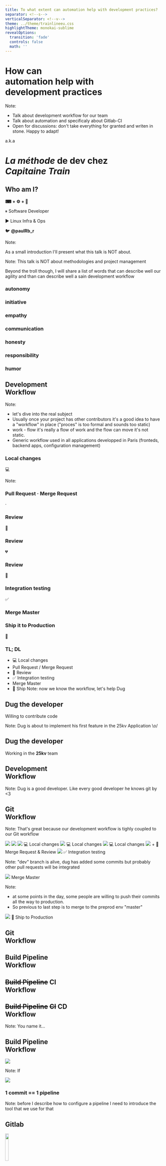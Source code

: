 ```yaml
---
title: To what extent can automation help with development practices?
separator: <!--s-->
verticalSeparator: <!--v-->
theme: ../theme/trainlineeu.css
highlightTheme: monokai-sublime
revealOptions:
  transition: 'fade'
  controls: false
  math: ''
---
```


<!--# A development workflow filled with automation-->
<!-- .slide: data-background="no-repeat 98% 98%/7% url(theme/images/trainline-logo-white-8f87ae08035d6750c1a5e836909ecd1a.svg)" -->
# How can<br> <strong>automation</strong> help with<br> <strong>development practices</strong>


Note:

- Talk about development workflow for our team
- Talk about automation and specificaly about Gitlab-CI
- Open for discussions: don't take everything for granted and writen in stone. Happy to adapt!

<!--v-->
<!-- .slide: data-background="no-repeat 98% 98%/14% url(images/capitaine-logo-full.png)" -->

a.k.a
# _**La méthode**_ de dev chez<br> _**Capitaine Train**_

<!--s-->
<!-- .slide: data-background="no-repeat 98% 98%/7% url(theme/images/trainline-logo-white-8f87ae08035d6750c1a5e836909ecd1a.svg)" -->

## Who am I?

**⌨ + ⚙ + 🚴**

⏸ Software Developer

▶ Linux Infra & Ops

🐦 **@paulRb_r**

Note:

As a small introduction I'll present what this talk is NOT about.

<!--s-->
<!-- .slide: data-background="./images/agile.jpg" -->

Note: This talk is NOT about methodologies and project management

Beyond the troll though, I will share a list of words that can describe well our agility and than can describe well a sain development workflow

<!--v-->
<!-- .slide: data-background="no-repeat 98% 98%/7% url(theme/images/trainline-logo-white-8f87ae08035d6750c1a5e836909ecd1a.svg)" -->
### autonomy

<!--v-->
<!-- .slide: data-background="no-repeat 98% 98%/7% url(theme/images/trainline-logo-white-8f87ae08035d6750c1a5e836909ecd1a.svg)" -->
### initiative

<!--v-->
<!-- .slide: data-background="no-repeat 98% 98%/7% url(theme/images/trainline-logo-white-8f87ae08035d6750c1a5e836909ecd1a.svg)" -->
### empathy

<!--v-->
<!-- .slide: data-background="no-repeat 98% 98%/7% url(theme/images/trainline-logo-white-8f87ae08035d6750c1a5e836909ecd1a.svg)" -->
### communication

<!--v-->
<!-- .slide: data-background="no-repeat 98% 98%/7% url(theme/images/trainline-logo-white-8f87ae08035d6750c1a5e836909ecd1a.svg)" -->
### honesty

<!--v-->
<!-- .slide: data-background="no-repeat 98% 98%/7% url(theme/images/trainline-logo-white-8f87ae08035d6750c1a5e836909ecd1a.svg)" -->
### responsibility

<!--v-->
<!-- .slide: data-background="no-repeat 98% 98%/7% url(theme/images/trainline-logo-white-8f87ae08035d6750c1a5e836909ecd1a.svg)" -->
### humor

<!--s-->
<!-- Green Mint TL
<!-- .slide: data-background="rgba(1,119,102,.8)" -->

## Development<br>Workflow

Note:
- let's dive into the real subject
- Usually once your project has other contributors it's a good idea to have a "workflow" in place ("proces" is too formal and sounds too static)
- work - flow it's really a flow of work and the flow can move it's not static.
- Generic workflow used in all applications developped in Paris (fronteds, backend apps, configuration management)


<!--v-->
<!-- .slide: data-background="rgba(1,119,102,.8)" -->
### Local changes

💻

Note:

<!--v-->
<!-- .slide: data-background="rgba(1,119,102,.8)" -->
### Pull Request · Merge Request

<i class="em em-github"></i> · <i class="em em-gitlab"></i>

<!--v-->
<!-- .slide: data-background="rgba(1,119,102,.8)" -->
### Review

💚

<!--v-->
<!-- .slide: data-background="rgba(1,119,102,.8)" -->
### Review

💔


<!--v-->
<!-- .slide: data-background="rgba(1,119,102,.8)" -->
### Review

💚

<!--v-->
<!-- .slide: data-background="rgba(1,119,102,.8)" -->
### Integration testing

✅

<!--v-->
<!-- .slide: data-background="rgba(1,119,102,.8)" -->
### Merge Master

<i class="em em-merge"></i>

<!--v-->
<!-- .slide: data-background="rgba(1,119,102,.8)" -->
### Ship it to Production

🚀

<!--s-->
<!-- .slide: data-background="rgba(1,119,102,.8)" -->

<!-- ### TL; DR

* Local changes 💻
* Pull Request / Merge Request <i class="em em-gitlab"></i>
* Review 💚
* Integration testing ✅
* Merge Master <i class="em em-merge"></i>
* Ship 🚀

-->

### TL; DL

* 💻 Local changes
* <i class="em em-gitlab"></i> Pull Request / Merge Request
* 💚 Review
* ✅ Integration testing
* <i class="em em-merge"></i> Merge Master
* 🚀 Ship
Note: now we know the workflow, let's help Dug
<!--s-->

<!-- .slide: data-background="./images/dog.jpg" -->
## Dug the developer

Willing to contribute code

Note: Dug is about to implement his first feature in the 25kv Application \o/

<!--v-->

<!-- .slide: data-background="./images/dog.jpg" -->
## Dug the developer

Working in the **25kv** team


<!--s-->
<!-- .slide: data-background="rgba(1,119,102,.8)" -->

## Development<br>Workflow

Note: Dug is a good developer. Like every good developer he knows git by <3

<!--v-->
<!-- .slide: data-background="rgba(1,119,102,.8)" -->

## Git<br>Workflow

Note: That's great because our development workflow is tighly coupled to our Git workflow

<!--
<img src="./images/env-workflow.svg" />
-->

<!--v-->
<!-- .slide: data-background="rgba(1,119,102,.8)" -->
<img src="./images/integration-platform.svg" />

<!--v-->
<!-- .slide: data-background="rgba(1,119,102,.8)" -->
<img src="./images/integration3.svg" />

<!--v-->
<!-- .slide: data-background="rgba(1,119,102,.8)" -->

<img src="./images/fork.svg" />
💻 Local changes

<!--v-->
<!-- .slide: data-background="rgba(1,119,102,.8)" -->
<img src="./images/dev1-.svg" />
💻 Local changes

<!--v-->
<!-- .slide: data-background="rgba(1,119,102,.8)" -->
<img src="./images/dev2-.svg" />
💻 Local changes

<!--v-->
<!-- .slide: data-background="rgba(1,119,102,.8)" -->
<img src="./images/MR.svg" />
<i class="em em-gitlab"></i> + 💚 Merge Request & Review

<!--v-->
<!-- .slide: data-background="rgba(1,119,102,.8)" -->
<img src="./images/integrated.svg" />
✅ Integration testing

Note: "dev" branch is alive, dug has added some commits but probably other pull requests will be integrated

<!--v-->
<!-- .slide: data-background="rgba(1,119,102,.8)" -->
<img src="./images/merge-master.svg" />
<i class="em em-merge"></i> Merge Master

Note:
- at some points in the day, some people are willing to push their commits all the way to production.
- So previous to last step is to merge to the preprod env "master"

<!--v-->
<!-- .slide: data-background="rgba(1,119,102,.8)" -->
<img src="./images/dev-completed.svg" />
🚀 Ship to Production

<!--s-->
<!-- .slide: data-background="rgba(1,119,102,.8)" -->

## Git<br>Workflow

<!--v-->
<!-- .slide: data-background="rgba(1,119,102,.8)" -->

## Build Pipeline<br>Workflow

<!--v-->
<!-- .slide: data-background="rgba(1,119,102,.8)" -->

## ~~Build Pipeline~~ CI<br>Workflow
<!--v-->
<!-- .slide: data-background="rgba(1,119,102,.8)" -->

## ~~Build Pipeline~~ ~~CI~~ CD<br>Workflow

Note: You name it...
<!--v-->
<!-- .slide: data-background="rgba(1,119,102,.8)" -->

## Build Pipeline<br>Workflow

<!--v-->

<!-- .slide: data-background="rgba(1,119,102,.8)" -->
<img src="./images/dev-workflow.svg" />

Note: If

<!--v-->

<!-- .slide: data-background="rgba(1,119,102,.8)" -->
<img src="./images/pipelines.svg" />

<!--v-->
<!-- .slide: data-background="rgba(1,119,102,.8)" -->

### 1 commit == 1 pipeline

Note: before I describe how to configure a pipeline I need to introduce the tool that we use for that

<!--s-->
<!-- Orange Gitlab -->
<!-- .slide: data-background="rgba(252,163,38,.8)" -->

## Gitlab

<img src="./images/gitlab.svg" class="plain" style="height: 15%; width: 15%" />

<!--v-->
<!-- .slide: data-background="rgba(255,160,59,0.85)" -->

### Open Source ❤️

<!--v-->
<!-- .slide: data-background="rgba(252,163,38,.8)" -->

## Gitlab

* source code
* merge request
* review
* CI build pipelines
* Artifacts
* Docker registry
* ...much more


<!--s-->
<!-- .slide: data-background="rgba(11,85,101,0.85)" -->

## Gitlab CI

<img src="./images/gitlab.svg" class="plain" style="height: 15%; width: 15%" />

Note:
- Similar to Travis / Concourse...


<!--v-->
<!-- .slide: data-background="rgba(11,85,101,0.85)" -->

### Open Source ❤️

<!--v-->
<!-- .slide: data-background="rgba(11,85,101,0.85)" -->

### `.gitlab-ci.yml`  file

Note: Travis style, Jenkins also since `Jenkinsfile`

<!--v-->
<!-- .slide: data-background="rgba(11,85,101,0.85)" -->

### versioned within git

Note: You can make changes & propose MR on your pipeline process!
You can review your pipeline process \o/

<!--v-->
<!-- .slide: data-background="rgba(11,85,101,0.85)" -->

### declarative

<!--v-->
<!-- .slide: data-background="rgba(33, 33, 33, .8)" -->

```yaml
job1:
  script: make build

job2:
  script: make test
```

Note: define "what" to do (as opposed to "how" to do it)

<!--v-->
<!-- .slide: data-background="rgba(11,85,101,0.85)" -->

### integrated

<!--s-->
<!-- .slide: data-background="rgba(11,85,101,0.85)" -->

## Pipeline

<!--v-->
<!-- .slide: data-background="rgba(11,85,101,0.85)" -->

### 1 pipeline == n stages

<!--v-->
<!-- .slide: data-background="rgba(33, 33, 33, .8)" -->

```yaml
stages:
  - build
  - test
  - deploy
```

<!--v-->
<!-- .slide: data-background="rgba(11,85,101,0.85)" -->

### 1 stage == n jobs

<!--v-->
<!-- .slide: data-background="rgba(33, 33, 33, .8)" -->


```yaml
job1-unit-test:
  stage: test

job2-acceptance-test:
  stage: test
```

Note: What is important here is that all jobs within 1 stage can run in // on different runner instances

<!--v-->
<!-- .slide: data-background="rgba(11,85,101,0.85)" -->

### 1 pipeline == `jobs x stages`

<!--v-->
<!-- .slide: data-background="rgba(11,85,101,0.85)" -->

<img   style="width: 50%;" class="plain"  src="./images/screenshots/mr-pipeline.png" />

<!--s-->
<!-- .slide: data-background="./images/dog.jpg" -->

## Remember Dug?

<!--s-->
<!-- .slide: data-background="rgba(1,119,102,.8)" -->

<img src="./images/pipelines.svg" />

Note: that's his dev workflow, let's dive into the pipeline definition at each step of the worlfow

<!--v-->
<!-- .slide: data-background="rgba(1,119,102,.8)" -->

<img src="./images/pipelines-dev.svg" />

Note: Starting with his local changes, pushed directly to his repository in gitlab
He didn't even bother to run tests locally because he is really confident

<!--v-->
<!-- .slide: data-background="rgba(33, 33, 33, .8)" -->

##### `.gitlab-ci.yml`
```yaml
image: ruby:2.4
```
```transparent
bundle:
  stage: build
  script:
    - bundle install --deployment
  artifacts:
    paths: [ '.bundle/', 'vendor/' ]
```
```transparent
test:
  stage: test
  script:
    - bundle exec rake test
```
```transparent
lint:
  stage: test
  script:
    - bundle exec rubocop
```

<!--v-->
<!-- .slide: data-background="rgba(33, 33, 33, .8)" -->

##### `.gitlab-ci.yml`
```none
image: ruby:2.4
```
```yaml
bundle:
  stage: build
  script:
    - bundle install --deployment
  artifacts:
    paths: [ '.bundle/', 'vendor/' ]
```
```transparent
test:
  stage: test
  script:
    - bundle exec rake test
```
```transparent
lint:
  stage: test
  script:
    - bundle exec rubocop
```

<!--v-->
<!-- .slide: data-background="rgba(33, 33, 33, .8)" -->

##### `.gitlab-ci.yml`

```none
image: ruby:2.4
```
```none
bundle:
  stage: build
  script:
    - bundle install --deployment
  artifacts:
    paths: [ '.bundle/', 'vendor/' ]
```
```yaml
test:
  stage: test
  script:
    - bundle exec rake test
```
```transparent
lint:
  stage: test
  script:
    - bundle exec rubocop
```

<!--v-->
<!-- .slide: data-background="rgba(33, 33, 33, .8)" -->

##### `.gitlab-ci.yml`

```none
image: ruby:2.4
```
```none
bundle:
  stage: build
  script:
    - bundle install --deployment
  artifacts:
    paths: [ '.bundle/', 'vendor/' ]
```
```none
test:
  stage: test
  script:
    - bundle exec rake test
```
```yaml
lint:
  stage: test
  script:
    - bundle exec rubocop
```

Note: Ruby has a gem called Pronto

<!--v-->
<!-- .slide: data-background="rgba(33, 33, 33, .8)" -->

##### `.gitlab-ci.yml`


```none
image: ruby:2.4
```
```yaml
# …

security:
  stage: test
  script:
    - bundle exec brakeman
```
```transparent
test:
  stage: test
  script:
    - bundle exec rake test
```
```transparent
lint:
  stage: test
  script:
    - bundle exec rubocop
```

<!--v-->
<!-- .slide: data-background="rgba(33, 33, 33, .8)" -->

##### `.gitlab-ci.yml`

```none
image: ruby:2.4
```
```none
# …

security:
  stage: test
  script:
    - bundle exec brakeman
```
```yaml
bundle-audit:
  stage: test
  script:
    - bundle exec bundle-audit check --update
```
```transparent
lint:
  stage: test
  script:
    - bundle exec rubocop
```

<!--v-->
<!-- .slide: data-background="rgba(1,119,102,.8)" -->

<img src="./images/pipelines-mr.svg" />
<i class="em em-gitlab"></i> + 💚 Merge Request & Review


<!--v-->
<!-- .slide: data-background="rgba(1,119,102,.8)" -->

<img style="width: 50%;" class="plain" src="./images/screenshots/mr-failed-pipeline-2.png" />

Note:
- That's how it visually looks like in the UI

<!--v-->
<!-- .slide: data-background="rgba(1,119,102,.8)" -->

<img style="width: 50%;" class="plain" src="./images/screenshots/mr-failed-pipeline.png" />

<!--v-->
<!-- .slide: data-background="rgba(1,119,102,.8)" -->

<img style="width: 70%; height: 70%" src="./images/gitlab-discussion.png" />

Review 💚

<!--v-->
<!-- .slide: data-background="rgba(1,119,102,.8)" -->

<img style="width: 50%;" class="plain" src="./images/screenshots/mr-succeeded-pipeline.png" />

<!--v-->
<!-- .slide: data-background="rgba(1,119,102,.8)" -->

<img src="./images/pipelines-integration.svg" />
✅

Note: On top of having the `build` stage + `test` stage that we already defined. We only need a deploy job

<!--v-->
<!-- .slide: data-background="rgba(33, 33, 33, .8)" -->

##### `.gitlab-ci.yml`

```none
image: ruby:2.4
```
```yaml
deploy:integration:
  stage: deploy
  script:
    - bundle exec rake deploy env=${CI_COMMIT_REF_NAME}
  only:
    - dev
```
```transparent
bundle-audit:
  stage: test
  script:
    - bundle exec bundle-audit check --update
```
```transparent
lint:
  stage: test
  script:
    - bundle exec rubocop
```

Note: We don't have environment per MR. That's why we limit to `only` `dev`.

<!--v-->
<!-- .slide: data-background="rgba(33, 33, 33, .8)" -->

##### `.gitlab-ci.yml`

```none
image: ruby:2.4
```
```yaml
stages:
  - build
  - test
  - deploy
  - # Something missing?
```
```transparent
#
bundle-audit:
  stage: test
  script:
    - bundle exec bundle-audit check --update
```
```transparent
lint:
  stage: test
  script:
    - bundle exec rubocop
```

<!--v-->
<!-- .slide: data-background="rgba(33, 33, 33, .8)" -->

##### `.gitlab-ci.yml`

```none
image: ruby:2.4
```
```yaml
stages:
  - build
  - test
  - deploy
  - qa
```
```transparent
#
bundle-audit:
  stage: test
  script:
    - bundle exec bundle-audit check --update
```
```transparent
lint:
  stage: test
  script:
    - bundle exec rubocop
```

<!--v-->
<!-- .slide: data-background="rgba(33, 33, 33, .8)" -->

##### `.gitlab-ci.yml`

```none
image: ruby:2.4
```
```none
deploy:integration:
  stage: deploy
  script:
    - bundle exec rake deploy env=${CI_COMMIT_REF_NAME}
  only:
    - dev
```
```yaml
performance:
  stage: qa
  script:
    - bundle exec rake performance \
      target="https://${CI_COMMIT_REF_NAME}.test.trainline.eu/"
  only:
    - dev
```
```transparent
lint:
```

<!--v-->
<!-- .slide: data-background="rgba(1,119,102,.8)" -->

<img src="./images/pipeline-full-dev.png" />

<!--v-->
<!-- .slide: data-background="rgba(1,119,102,.8)" -->

<img src="./images/pipelines-merge-master.svg" />
<i class="em em-merge"></i>

Note: merge-master process does happen in the build pipeline (yet!)
Manual script to launch in the project.

<!--v-->
<!-- .slide: data-background="rgba(1,119,102,.8)" -->

<img src="./images/merge-master-slack.png" />

<i class="em em-merge"></i>


<!--v-->
<!-- .slide: data-background="rgba(1,119,102,.8)" -->

<img src="./images/pipelines-ship.svg" />
🚀

Note: Our pipeline for the `master` environment is almost done:
build, test and dpeloy stages have already been defined. Remember?

Well not quite as we limited the deployment to "dev"


<!--v-->
<!-- .slide: data-background="rgba(33, 33, 33, .8)" -->

##### `.gitlab-ci.yml`

```none
image: ruby:2.4
```
```yaml
deploy:integration:
  stage: deploy
  script:
    - bundle exec rake deploy env=${CI_COMMIT_REF_NAME}
  only:
    - dev
```
```transparent
bundle-audit:
  stage: test
  script:
    - bundle exec bundle-audit check --update
```
```transparent
lint:
  stage: test
  script:
  - bundle exec rubocop
  #
```

<!--v-->
<!-- .slide: data-background="rgba(33, 33, 33, .8)" -->

##### `.gitlab-ci.yml`

```none
image: ruby:2.4
```
```yaml
deploy:integration:
  stage: deploy
  script:
    - bundle exec rake deploy env=${CI_COMMIT_REF_NAME}
  only:
    - dev
    - master
```
```transparent
  stage: test
  script:
    - bundle exec bundle-audit check --update
```
```transparent
lint:
  stage: test
  script:
  - bundle exec rubocop
  #
```

Note: Last missing part for the last pipeline to production.. is the definition of the production deployment :)


<!--v-->
<!-- .slide: data-background="rgba(33, 33, 33, .8)" -->

##### `.gitlab-ci.yml`

```none
image: ruby:2.4
```
```none
deploy:integration:
  stage: deploy
  script:
    - bundle exec rake deploy env=${CI_COMMIT_REF_NAME}
  only:
    - dev
    - master
```
```yaml
deploy:production:
  stage: deploy
  script:
    - bundle exec rake deploy env=production
  only:
    - master
  when: manual # ← Manual button to trigger Job

```
```transparent
#
```

<!--v-->
<!-- .slide: data-background="rgba(1,119,102,.8)" -->

<img src="./images/master-build-success-slack.png" />


Note: Once all the `master` commit pipeline has succeeded, we get a notification right into Slack

<!--v-->
<!-- .slide: data-background="rgba(1,119,102,.8)" -->

<img src="./images/pipeline-full-master.png" />

Note: Rollback are free and directly visible in your project's page

<!--s-->
<!-- .slide: data-background="rgba(54, 166, 79,.8)" -->

## Heritage

Note: Workflow didn't come in one day

<!--v-->
<!-- .slide: data-background="rgba(54, 166, 79,.8)" -->

### 6 years

<!--v-->
<!-- .slide: data-background="rgba(54, 166, 79,.8)" -->
<img src="images/capitaine-logo-full.png" width="300px" class="plain" />

<!--v-->
<!-- .slide: data-background="rgba(54, 166, 79,.8)" -->

<img src="images/captain-logo-full.png" width="300px" class="plain" />

<!--v-->
<!-- .slide: data-background="rgba(54, 166, 79,.8)" -->

<img src="theme/images/trainline-logo-white-8f87ae08035d6750c1a5e836909ecd1a.svg" width="300px" class="plain" />


<!--v-->
<!-- .slide: data-background="rgba(54, 166, 79,.8)" -->

### mature

Note: a bit like cheese yep :)

<!--v-->
<!-- .slide: data-background="rgba(54, 166, 79,.8)" -->

<img src="./images/cheese.jpg" />

Note: a bit like cheese yep :)

<!--v-->
<!-- .slide: data-background="rgba(54, 166, 79,.8)" -->

### alive

Note: constant changes happen to the pipeline. Merge requests, reviewed & approved by team

- Even yesterday we added the production button :deploy: to :25kv

- This week we are already discussing on removing the `when: manual` line!

<!--v-->
<!-- .slide: data-background="rgba(54, 166, 79,.8)" -->

### builds "as code"

<!--v-->
<!-- .slide: data-background="rgba(54, 166, 79,.8)" -->

### for people

<!--s-->

Thank you!


## Questions?

* <small>Slides   → https://paulrbr.gitlab.io/talks/dev-workflow.html</small>
* <small>Demo CI → https://gitlab.com/paulrbr/ruby-ci</small>
